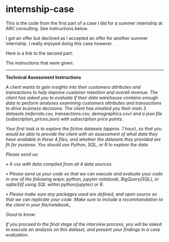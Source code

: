 # internship-case

This is the code from the first part of a case I did for a summer internship at ARC consulting. See instructions below. 

I got an offer but declined as I accepted an offer for another summer internship. I really enjoyed doing this case however.

Here is a link to the second part: 

The instructions that were given:

________________________________________________________________________________________________________________________________________________________________________

**Technical Assessment Instructions** 

_A client wants to gain insights into their customers attributes and transactions to help improve customer retention and overall revenue. The client has asked you to evaluate if their data warehouse contains enough data to perform analyses examining customers attributes and transactions to drive business decisions. The client has emailed you their main 3 datasets (referrals.csv, transactions.csv, demographics.csv) and a json file (subscription_prices.json) with subscription price points._

_Your first task is to explore the fictive datasets (approx. 1 hour), so that you would be able to provide the client with an assessment of what data they have available in these 4 files, and whether the datasets they provided are fit for purpose. You should use Python, SQL, or R to explore the data._

_Please send us:_

_• A csv with data compiled from all 4 data sources_

_• Please send us your code so that we can execute and evaluate your code in one of the following ways: python, jupyter notebook, BigQuery(SQL), or sqlite3(if using SQL within python/jupyter) or R._

_• Please make sure any packages used are defined, and open source so that we can replicate your code. Make sure to include a recommendation to the client in your file/notebook__

_Good to know:_

_If you proceed to the final stage of the interview process, you will be asked to execute an analysis on this dataset, and present your findings in a case evaluation._
